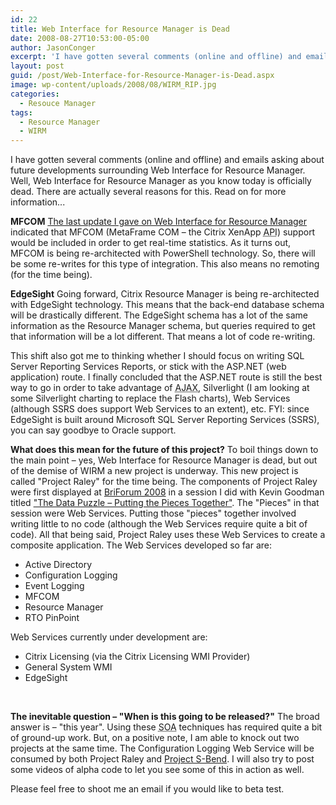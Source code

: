 ```yaml
---
id: 22
title: Web Interface for Resource Manager is Dead
date: 2008-08-27T10:53:00-05:00
author: JasonConger
excerpt: 'I have gotten several comments (online and offline) and emails asking about future developments surrounding Web Interface for Resource Manager.  Well, Web Interface for Resource Manager as you know today is officially dead.  There are actually several reasons for this.  Read on for more information...'
layout: post
guid: /post/Web-Interface-for-Resource-Manager-is-Dead.aspx
image: wp-content/uploads/2008/08/WIRM_RIP.jpg
categories:
  - Resouce Manager
tags:
  - Resource Manager
  - WIRM
---
```

<img style="float: left; padding-right: 15px;" src="http://www.jasonconger.com/images/articleImages/WIRM/WIRM_RIP.jpg" alt="" /> I have gotten several comments (online and offline) and emails asking about future developments surrounding Web Interface for Resource Manager. Well, Web Interface for Resource Manager as you know today is officially dead. There are actually several reasons for this. Read on for more information...

<span class="heading"><strong>MFCOM</strong></span>
<a href="http://www.jasonconger.com/Web-Interface-for-Resource-Manager-3-0-Architecture-Update.aspx">The last update I gave on Web Interface for Resource Manager</a> indicated that MFCOM (MetaFrame COM – the Citrix XenApp <acronym title="Application Programming Interface">API</acronym>) support would be included in order to get real-time statistics. As it turns out, MFCOM is being re-architected with PowerShell technology. So, there will be some re-writes for this type of integration. This also means no remoting (for the time being).

<span class="heading"><strong>EdgeSight</strong></span>
Going forward, Citrix Resource Manager is being re-architected with EdgeSight technology. This means that the back-end database schema will be drastically different. The EdgeSight schema has a lot of the same information as the Resource Manager schema, but queries required to get that information will be a lot different. That means a lot of code re-writing.

This shift also got me to thinking whether I should focus on writing SQL Server Reporting Services Reports, or stick with the ASP.NET (web application) route. I finally concluded that the ASP.NET route is still the best way to go in order to take advantage of <acronym title="Asynchronous JavaScript and XML">AJAX</acronym>, Silverlight (I am looking at some Silverlight charting to replace the Flash charts), Web Services (although SSRS does support Web Services to an extent), etc. FYI: since EdgeSight is built around Microsoft SQL Server Reporting Services (SSRS), you can say goodbye to Oracle support.

<span class="heading"><strong>What does this mean for the future of this project?</strong></span>
To boil things down to the main point – yes, Web Interface for Resource Manager is dead, but out of the demise of WIRM a new project is underway. This new project is called "Project Raley" for the time being. The components of Project Raley were first displayed at <a href="http://www.briforum.com/BriForum-2008-Chicago/" target="_blank">BriForum 2008</a> in a session I did with Kevin Goodman titled <a href="http://www.briforum.com/BriForum-2008-Chicago/session.asp?id=334" target="_blank">"The Data Puzzle – Putting the Pieces Together"</a>. The "Pieces" in that session were Web Services. Putting those "pieces" together involved writing little to no code (although the Web Services require quite a bit of code). All that being said, Project Raley uses these Web Services to create a composite application. The Web Services developed so far are:
<ul>
	<li>Active Directory</li>
	<li>Configuration Logging</li>
	<li>Event Logging</li>
	<li>MFCOM</li>
	<li>Resource Manager</li>
	<li>RTO PinPoint</li>
</ul>
Web Services currently under development are:
<ul>
	<li>Citrix Licensing (via the Citrix Licensing WMI Provider)</li>
	<li>General System WMI</li>
	<li>EdgeSight</li>
</ul>
 

<span class="heading"><strong>The inevitable question – "When is this going to be released?"</strong></span>
The broad answer is – "this year". Using these <acronym title="Service Oriented Architecture">SOA</acronym> techniques has required quite a bit of ground-up work. But, on a positive note, I am able to knock out two projects at the same time. The Configuration Logging Web Service will be consumed by both Project Raley and <a href="http://www.jasonconger.com/Get-email-alerts-for-your-Citrix-PS-4-5-Farm-with-Project-S-Bend.aspx">Project S-Bend</a>. I will also try to post some videos of alpha code to let you see some of this in action as well.

Please feel free to shoot me an email if you would like to beta test.